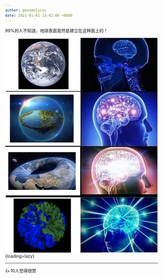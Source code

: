 ```yaml
---
author: geezmolycos
date: 2021-01-01 13:41:00 +0800
---
```


99%的人不知道，地球表面竟然是建立在这种面上的！

![](/images/qq-zone/2021-01-01-earth.png){loading=lazy}

---
👍 10人觉得很赞
